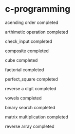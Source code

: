 # c-programming
acending order completed

arthimetic operation completed

check_input completed

composite completed

cube completed

factorial completed

perfect_square completed

reverse a digit completed

vowels completed

binary search completed

matrix multiplication completed

reverse array completed
